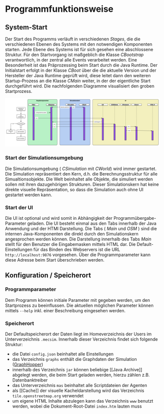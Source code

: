 # Programmfunktionsweise

## System-Start

Der Start des Programms verläuft in verschiedenen _Stages_, die die verschiedenen Ebenen des Systems mit den notwendigen Komponenten starten. Jede Ebene des
Systems ist für sich gesehen eine abschlossene Struktur. Für den Startvorgang ist maßgeblich die Klasse _CBootstrap_ verantwortlich, in der zentral alle
Events verarbeitet werden. Eine Besonderheit ist das Präprozessing beim Start durch die Java Runtime. Der Initialstart erfolgt in der Klasse _CBoot_ über
die die aktuelle Version und der Hersteller der Java Runtime geprüft wird, diese leitet dann den weiteren Startup-Prozess an die Klasse _CMain_ weiter, in
der der eigentliche Start durchgeführt wird. Die nachfolgenden Diagramme visualisiert den groben Startprozess.

![Startup](image/startup-diagramm.png)


### Start der Simulationsumgebung

Die Simulationsumgebung ( _CSimulation_ mit _CWorld_) wird immer gestartet. Die Simulation repräsentiert den Kern, d.h. die Berechnungsstruktur für alle
Simualtionsobjekte. Die Welt beinhaltet alle Objekte, die simuliert werden sollen mit ihren dazugehörigen Strukturen. Dieser Simulationskern hat keine
direkte visuelle Repräsentation, so dass die Simulation auch ohne UI gestartet werden kann. 


### Start der UI

Die UI ist optional und wird somit in Abhängigkeit der Programmübergabe-Parameter geladen. Die UI besteht einmal aus den Tabs innerhalb der Java Anwendung und
der HTMl Darstellung. Die Tabs ( _Main_ und _OSM_ ) sind die internen Java-Komponenten die direkt durch den Simulationskern angesprochen werden können. Die
Darstellung innerhalb des Tabs _Main_ stellt für den Benutzer die Eingabemasken mittels HTML dar. Die Default-Einstellungen für das Binden des Webservers
ist die URL ```http://localhost:9876``` vorgesehen. Über die Programmparameter kann diese Adresse beim Start überschrieben werden.


## Konfiguration / Speicherort

### Programmparameter

Dem Programm können initiale Parameter mit gegeben werden, um den Startprozess zu beeinflussen. Die aktuellen möglichen Parameter können mittels ```--help```
inkl. einer Beschreibung eingesehen werden.


### Speicherort

Der Defaultspeicherort der Daten liegt im Homeverzeichnis der Users im Unterverzeichnis ```.mecsim```. Innerhalb dieser Verzeichnis findet sich folgende Struktur:

* die Datei ```config.json``` beinhaltet alle Einstellungen
* das Verzeichnis ```graphs``` enthält die Graphdaten der Simulation ([GraphHopper](https://graphhopper.com/))
* innerhalb des Verzeichnis ```jar``` können beliebige [[Java Archive]] abgelegt werden, die beim Start geladen werden, hierzu zählen z.B. Datenbanktreiber
* das Unterverzeichnis ```mas``` beinhaltet alle Scriptdateien der Agenten
* als [[Cache]] der visuelle Kacheldarstellung wird das Verzeichnis ```tile.openstreetmap.org``` verwendet
* um eigene HTML Inhalte abzulegen kann das Verzeichnis ```www``` benutzt werden, wobei die Dokument-Root-Datei ```index.htm``` lauten muss
